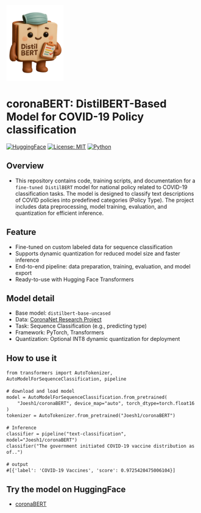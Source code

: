 <img src="distilbert.png" height="200" width="150" >

# coronaBERT: DistilBERT-Based Model for COVID-19 Policy classification
[![HuggingFace](https://img.shields.io/badge/HuggingFace-Model-yellow)](https://huggingface.co/Joesh1/coronaBERT)
[![License: MIT](https://img.shields.io/badge/License-MIT-green.svg)](LICENSE)
[![Python](https://img.shields.io/badge/python-3.8+-blue.svg)](https://www.python.org/)


## Overview
- This repository contains code, training scripts, and documentation for a `fine-tuned DistilBERT` model for national policy related to COVID-19 classification tasks. The model is designed to classify text descriptions of COVID policies into predefined categories (Policy Type). The project includes data preprocessing, model training, evaluation, and quantization for efficient inference.

## Feature
- Fine-tuned on custom labeled data for sequence classification
- Supports dynamic quantization for reduced model size and faster inference
- End-to-end pipeline: data preparation, training, evaluation, and model export
- Ready-to-use with Hugging Face Transformers

## Model detail
- Base model: `distilbert-base-uncased`
- Data: [CoronaNet Research Project](https://coronanet-project.org/) 
- Task: Sequence Classification (e.g., predicting type)
- Framework: PyTorch, Transformers
- Quantization: Optional INT8 dynamic quantization for deployment

## How to use it

```
from transformers import AutoTokenizer, AutoModelForSequenceClassification, pipeline

# download and load model
model = AutoModelForSequenceClassification.from_pretrained(
    "Joesh1/coronaBERT", device_map="auto", torch_dtype=torch.float16
)
tokenizer = AutoTokenizer.from_pretrained("Joesh1/coronaBERT")

# Inference
classifier = pipeline("text-classification", model="Joesh1/coronaBERT")
classifier("The government initiated COVID-19 vaccine distribution as of..")

# output
#[{'label': 'COVID-19 Vaccines', 'score': 0.9725420475006104}]
```

## Try the model on HuggingFace
- [coronaBERT](https://huggingface.co/Joesh1/coronaBERT)
